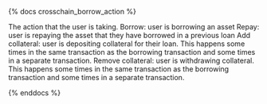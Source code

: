 {% docs crosschain_borrow_action %}

The action that the user is taking.
 Borrow: user is borrowing an asset
 Repay: user is repaying the asset that they have borrowed in a previous loan
 Add collateral: user is depositing collateral for their loan. This happens some times in the same transaction as the borrowing transaction and some times in a separate transaction. 
 Remove collateral: user is withdrawing collateral. This happens some times in the same transaction as the borrowing transaction and some times in a separate transaction.

{% enddocs %}